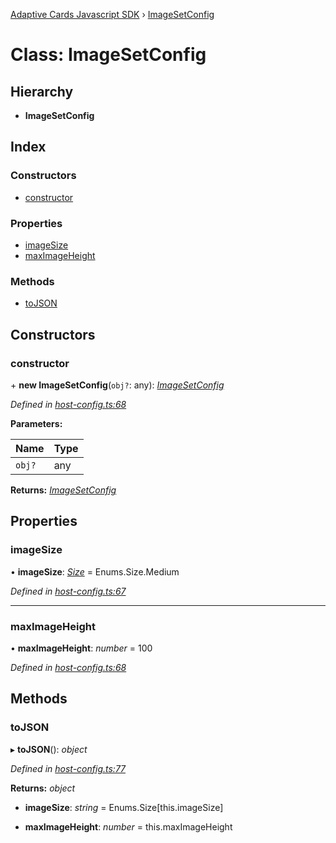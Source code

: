 [Adaptive Cards Javascript SDK](../README.md) › [ImageSetConfig](imagesetconfig.md)

# Class: ImageSetConfig

## Hierarchy

* **ImageSetConfig**

## Index

### Constructors

* [constructor](imagesetconfig.md#constructor)

### Properties

* [imageSize](imagesetconfig.md#imagesize)
* [maxImageHeight](imagesetconfig.md#maximageheight)

### Methods

* [toJSON](imagesetconfig.md#tojson)

## Constructors

###  constructor

\+ **new ImageSetConfig**(`obj?`: any): *[ImageSetConfig](imagesetconfig.md)*

*Defined in [host-config.ts:68](https://github.com/microsoft/AdaptiveCards/blob/899191664/source/nodejs/adaptivecards/src/host-config.ts#L68)*

**Parameters:**

Name | Type |
------ | ------ |
`obj?` | any |

**Returns:** *[ImageSetConfig](imagesetconfig.md)*

## Properties

###  imageSize

• **imageSize**: *[Size](../enums/size.md)* = Enums.Size.Medium

*Defined in [host-config.ts:67](https://github.com/microsoft/AdaptiveCards/blob/899191664/source/nodejs/adaptivecards/src/host-config.ts#L67)*

___

###  maxImageHeight

• **maxImageHeight**: *number* = 100

*Defined in [host-config.ts:68](https://github.com/microsoft/AdaptiveCards/blob/899191664/source/nodejs/adaptivecards/src/host-config.ts#L68)*

## Methods

###  toJSON

▸ **toJSON**(): *object*

*Defined in [host-config.ts:77](https://github.com/microsoft/AdaptiveCards/blob/899191664/source/nodejs/adaptivecards/src/host-config.ts#L77)*

**Returns:** *object*

* **imageSize**: *string* = Enums.Size[this.imageSize]

* **maxImageHeight**: *number* = this.maxImageHeight

